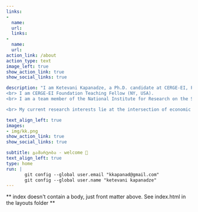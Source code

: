 ```yaml
---
links:
- 
  name: 
  url: 
  links:
- 
  name: 
  url: 
action_link: /about
action_type: text
image_left: true
show_action_link: true
show_social_links: true

description: "I am Ketevani Kapanadze, a Ph.D. candidate at CERGE-EI, Prague. I have recently joined the Faculty of Law, Economics Deparment of Charles University as an Assistnat Professor (non-tenure) - Postdoctoral researcher on the project of [EqualStrength](https://equalstrength.eu), led by Josef Montag.  
<br> I am CERGE-EI Foundation Teaching Fellow (NY, USA). 
<br> I am a team member of the National Institute for Research on the Socioeconomic Impacts of Disease and Systemic Risks (SYRI).

<br> My current research interests lie at the intersection of economic geography, urban & regional economics and European integration.  I enjoy working with large datasets and employ modern techniques to crawl data and create databases from open sources. I also work with remotely sensed images and use unconventional data sources for economic analysis - daytime & nighttime satellite images."

text_align_left: true
images:
- img/kk.png
show_action_link: true
show_social_links: true

subtitle: გამარჯობა - welcome 🤝 
text_align_left: true
type: home
run: |
       git config --global user.email "kkapanad@gmail.com"
       git config --global user.name "ketevani kapanadze"
---
```


** index doesn't contain a body, just front matter above.
See index.html in the layouts folder **
